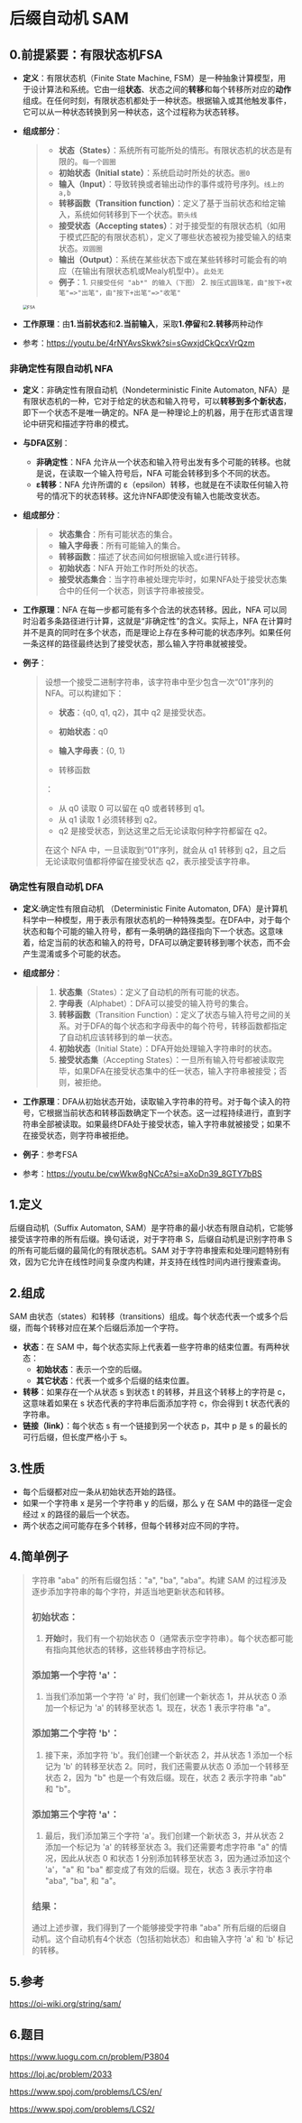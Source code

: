 # 后缀自动机 SAM

## 0.前提紧要：有限状态机FSA

- **定义**：有限状态机（Finite State Machine, FSM）是一种抽象计算模型，用于设计算法和系统。它由一组**状态**、状态之间的**转移**和每个转移所对应的**动作**组成。在任何时刻，有限状态机都处于一种状态。根据输入或其他触发事件，它可以从一种状态转换到另一种状态，这个过程称为状态转移。

- **组成部分**：

  >- **状态（States）**：系统所有可能所处的情形。有限状态机的状态是有限的。`每一个圆圈`
  >- **初始状态（Initial state）**：系统启动时所处的状态。`圈0`
  >- **输入（Input）**：导致转换或者输出动作的事件或符号序列。`线上的a,b`
  >- **转移函数（Transition function）**：定义了基于当前状态和给定输入，系统如何转移到下一个状态。`箭头线`
  >- **接受状态（Accepting states）**：对于接受型的有限状态机（如用于模式匹配的有限状态机），定义了哪些状态被视为接受输入的结束状态。`双圆圈`
  >- **输出（Output）**：系统在某些状态下或在某些转移时可能会有的响应（在输出有限状态机或Mealy机型中）。`此处无`
  >- **例子**：1. `只接受任何 "ab*" 的输入（下图）`   2. `按压式圆珠笔，由"按下+收笔"=>"出笔"，由"按下+出笔"=>"收笔"`

  <img src="image\FSA.png" alt="FSA" style="zoom:50%;" />

- **工作原理**：由**1.当前状态**和**2.当前输入**，采取**1.停留**和**2.转移**两种动作

- 参考：https://youtu.be/4rNYAvsSkwk?si=sGwxjdCkQcxVrQzm

### 非确定性有限自动机 NFA

- **定义**：非确定性有限自动机（Nondeterministic Finite Automaton, NFA）是有限状态机的一种，它对于给定的状态和输入符号，可以**转移到多个新状态**，即下一个状态不是唯一确定的。NFA 是一种理论上的机器，用于在形式语言理论中研究和描述字符串的模式。

- **与DFA区别**：

  - **非确定性**：NFA 允许从一个状态和输入符号出发有多个可能的转移。也就是说，在读取一个输入符号后，NFA 可能会转移到多个不同的状态。
  - **ε转移**：NFA 允许所谓的 ε（epsilon）转移，也就是在不读取任何输入符号的情况下的状态转移。这允许NFA即使没有输入也能改变状态。

- **组成部分**：

  >- **状态集合**：所有可能状态的集合。
  >- **输入字母表**：所有可能输入的集合。
  >- **转移函数**：描述了状态间如何根据输入或ε进行转移。
  >- **初始状态**：NFA 开始工作时所处的状态。
  >- **接受状态集合**：当字符串被处理完毕时，如果NFA处于接受状态集合中的任何一个状态，则该字符串被接受。

- **工作原理**：NFA 在每一步都可能有多个合法的状态转移。因此，NFA 可以同时沿着多条路径进行计算，这就是“非确定性”的含义。实际上，NFA 在计算时并不是真的同时在多个状态，而是理论上存在多种可能的状态序列。如果任何一条这样的路径最终达到了接受状态，那么输入字符串就被接受。

- **例子**：

  >设想一个接受二进制字符串，该字符串中至少包含一次“01”序列的 NFA。可以构建如下：
  >
  >- **状态**：{q0, q1, q2}，其中 q2 是接受状态。
  >
  >- **初始状态**：q0
  >
  >- **输入字母表**：{0, 1}
  >
  >- 转移函数
  >
  >  ：
  >
  >  - 从 q0 读取 0 可以留在 q0 或者转移到 q1。
  >  - 从 q1 读取 1 必须转移到 q2。
  >  - q2 是接受状态，到达这里之后无论读取何种字符都留在 q2。
  >
  >在这个 NFA 中，一旦读取到“01”序列，就会从 q1 转移到 q2，且之后无论读取何值都将停留在接受状态 q2，表示接受该字符串。

### 确定性有限自动机 DFA

- **定义**:确定性有限自动机 （Deterministic Finite Automaton, DFA）是计算机科学中一种模型，用于表示有限状态机的一种特殊类型。在DFA中，对于每个状态和每个可能的输入符号，都有一条明确的路径指向下一个状态。这意味着，给定当前的状态和输入的符号，DFA可以确定要转移到哪个状态，而不会产生混淆或多个可能的状态。

- **组成部分**：

  > 1. **状态集**（States）：定义了自动机的所有可能的状态。
  > 2. **字母表**（Alphabet）：DFA可以接受的输入符号的集合。
  > 3. **转移函数**（Transition Function）：定义了状态与输入符号之间的关系。对于DFA的每个状态和字母表中的每个符号，转移函数都指定了自动机应该转移到的单一状态。
  > 4. **初始状态**（Initial State）：DFA开始处理输入字符串时的状态。
  > 5. **接受状态集**（Accepting States）：一旦所有输入符号都被读取完毕，如果DFA在接受状态集中的任一状态，输入字符串被接受；否则，被拒绝。

- **工作原理**：DFA从初始状态开始，读取输入字符串的符号。对于每个读入的符号，它根据当前状态和转移函数确定下一个状态。这一过程持续进行，直到字符串全部被读取。如果最终DFA处于接受状态，输入字符串就被接受；如果不在接受状态，则字符串被拒绝。

- **例子**：参考FSA

- 参考：https://youtu.be/cwWkw8gNCcA?si=aXoDn39_8GTY7bBS

## 1.定义

后缀自动机（Suffix Automaton, SAM）是字符串的最小状态有限自动机，它能够接受该字符串的所有后缀。换句话说，对于字符串 S，后缀自动机是识别字符串 S 的所有可能后缀的最简化的有限状态机。SAM 对于字符串搜索和处理问题特别有效，因为它允许在线性时间复杂度内构建，并支持在线性时间内进行搜索查询。

## 2.组成

SAM 由状态（states）和转移（transitions）组成。每个状态代表一个或多个后缀，而每个转移对应在某个后缀后添加一个字符。

- **状态**：在 SAM 中，每个状态实际上代表着一些字符串的结束位置。有两种状态：
  - **初始状态**：表示一个空的后缀。
  - **其它状态**：代表一个或多个后缀的结束位置。
- **转移**：如果存在一个从状态 s 到状态 t 的转移，并且这个转移上的字符是 c，这意味着如果在 s 状态代表的字符串后面添加字符 c，你会得到 t 状态代表的字符串。
- **链接（link）**：每个状态 s 有一个链接到另一个状态 p，其中 p 是 s 的最长的可行后缀，但长度严格小于 s。

## 3.性质

- 每个后缀都对应一条从初始状态开始的路径。
- 如果一个字符串 x 是另一个字符串 y 的后缀，那么 y 在 SAM 中的路径一定会经过 x 的路径的最后一个状态。
- 两个状态之间可能存在多个转移，但每个转移对应不同的字符。

## 4.简单例子

> 字符串 "aba" 的所有后缀包括："a", "ba", "aba"。构建 SAM 的过程涉及逐步添加字符串的每个字符，并适当地更新状态和转移。
>
> ### 初始状态：
>
> 1. **开始**时，我们有一个初始状态 0（通常表示空字符串）。每个状态都可能有指向其他状态的转移，这些转移由字符标记。
>
> ### 添加第一个字符 'a'：
>
> 1. 当我们添加第一个字符 'a' 时，我们创建一个新状态 1，并从状态 0 添加一个标记为 'a' 的转移至状态 1。现在，状态 1 表示字符串 "a"。
>
> ### 添加第二个字符 'b'：
>
> 1. 接下来，添加字符 'b'。我们创建一个新状态 2，并从状态 1 添加一个标记为 'b' 的转移至状态 2。同时，我们还需要从状态 0 添加一个转移至状态 2，因为 "b" 也是一个有效后缀。现在，状态 2 表示字符串 "ab" 和 "b"。
>
> ### 添加第三个字符 'a'：
>
> 1. 最后，我们添加第三个字符 'a'。我们创建一个新状态 3，并从状态 2 添加一个标记为 'a' 的转移至状态 3。我们还需要考虑字符串 "a" 的情况，因此从状态 0 和状态 1 分别添加转移至状态 3，因为通过添加这个 'a'，"a" 和 "ba" 都变成了有效的后缀。现在，状态 3 表示字符串 "aba", "ba", 和 "a"。
>
> ### 结果：
>
> 通过上述步骤，我们得到了一个能够接受字符串 "aba" 所有后缀的后缀自动机。这个自动机有4个状态（包括初始状态）和由输入字符 'a' 和 'b' 标记的转移。

## 5.参考

https://oi-wiki.org/string/sam/

## 6.题目

https://www.luogu.com.cn/problem/P3804

https://loj.ac/problem/2033

https://www.spoj.com/problems/LCS/en/

https://www.spoj.com/problems/LCS2/
